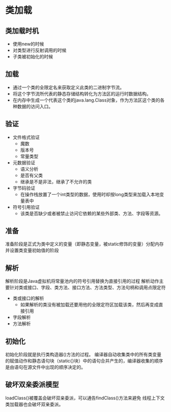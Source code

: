 # 类加载
## 类加载时机
- 使用new的时候
- 对类型进行反射调用的时候
- 子类被初始化的时候
## 加载
- 通过一个类的全限定名来获取定义此类的二进制字节流。
- 将这个字节流所代表的静态存储结构转化为方法区的运行时数据结构。
- 在内存中生成一个代表这个类的java.lang.Class对象，作为方法区这个类的各种数据的访问入口。
## 验证
- 文件格式验证
  - 魔数
  - 版本号
  - 常量类型
- 元数据验证
  - 语义分析
  - 是否有父类
  - 继承是不是非法，继承了不允许的类
- 字节码验证
  - 在操作栈放置了一个int类型的数据，使用时却按long类型来加载入本地变量表中
- 符号引用验证
  - 该类是否缺少或者被禁止访问它依赖的某些外部类、方法、字段等资源。
## 准备
准备阶段是正式为类中定义的变量（即静态变量，被static修饰的变量）分配内存并设置类变量初始值的阶段
## 解析
解析阶段是Java虚拟机将常量池内的符号引用替换为直接引用的过程
解析动作主要针对类或接口、字段、类方法、接口方法、方法类型、方法句柄和调用点限定符
- 类或接口的解析
  - 如果解析的类没有被加载还要用他的全限定符区加载该类，然后再变成直接引用
- 字段解析
- 方法解析
## 初始化
初始化阶段就是执行类构造器<clinit>()方法的过程。
编译器自动收集类中的所有类变量的赋值动作和静态语句块（static{}块）中的语句合并产生的，编译器收集的顺序是由语句在源文件中出现的顺序决定的。



## 破坏双亲委派模型
loadClass()被覆盖会破坏双亲委派，可以通告findClass()方法来避免
线程上下文类加载器也会破坏双亲委派。